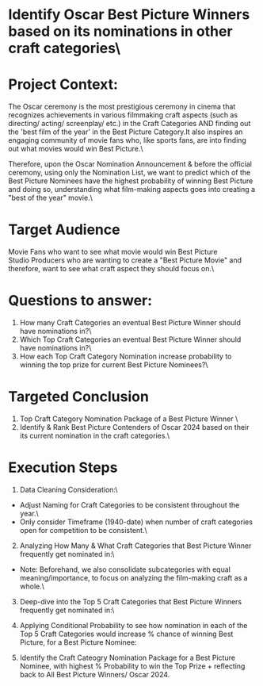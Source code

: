 # Identify Oscar Best Picture Winners based on its nominations in other craft categories\

#  Project Context:
The Oscar ceremony is the most prestigious ceremony in cinema that recognizes achievements in various filmmaking craft aspects (such as directing/ acting/ screenplay/ etc.) in the Craft Categories AND finding out the 'best film of the year' in the Best Picture Category.It also inspires an engaging community of movie fans who, like sports fans, are into finding out what movies would win Best Picture.\

Therefore, upon the Oscar Nomination Announcement & before the official ceremony, using only the Nomination List, we want to predict which of the Best Picture Nominees have the highest probability of winning Best Picture and doing so, understanding what film-making aspects goes into creating a "best of the year" movie.\

#  Target Audience
Movie Fans who want to see what movie would win Best Picture\
Studio Producers who are wanting to create a "Best Picture Movie" and therefore, want to see what craft aspect they should focus on.\

# Questions to answer:
1. How many Craft Categories  an eventual Best Picture Winner should have nominations in?\
2. Which Top Craft Categories an eventual Best Picture Winner should have nominations in?\
3. How each Top Craft Category Nomination increase probability to winning the top prize for current Best Picture Nominees?\


#  Targeted Conclusion
1. Top Craft Category Nomination Package of a Best Picture Winner \
2. Identify & Rank Best Picture Contenders of Oscar 2024 based on their its current nomination in the craft categories.\


#  Execution Steps

1. Data Cleaning Consideration:\
- Adjust Naming for Craft Categories to be consistent throughout the year.\
- Only consider Timeframe (1940-date) when number of craft categories open for competition to be consistent.\ 

2. Analyzing How Many & What Craft Categories that Best Picture Winner frequently get nominated in:\
* Note: Beforehand, we also consolidate subcategories with equal meaning/importance, to focus on analyzing the film-making craft as a whole.\

3. Deep-dive into the Top 5 Craft Categories that Best Picture Winners frequently get nominated in:\
  
4. Applying Conditional Probability to see how nomination in each of the Top 5 Craft Categories would increase % chance of winning Best Picture, for a Best Picture Nominee:

5. Identify the Craft Cateogry Nomination Package for a Best Picture Nominee, with highest % Probability to win the Top Prize + reflecting back to All Best Picture Winners/ Oscar 2024.


